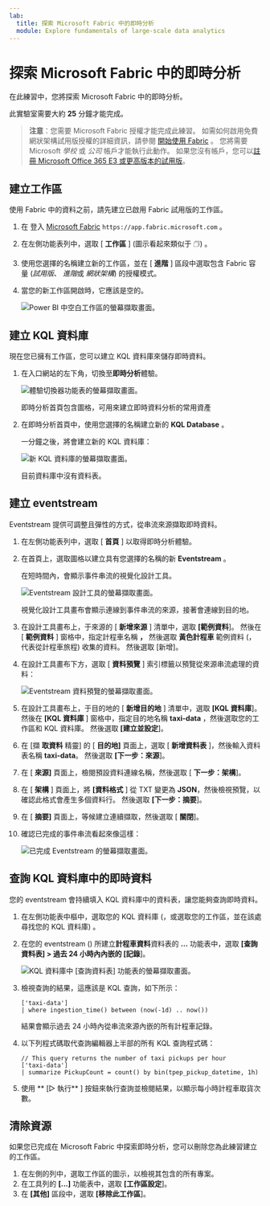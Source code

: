 ```yaml
---
lab:
  title: 探索 Microsoft Fabric 中的即時分析
  module: Explore fundamentals of large-scale data analytics
---
```


# 探索 Microsoft Fabric 中的即時分析

在此練習中，您將探索 Microsoft Fabric 中的即時分析。

此實驗室需要大約 **25** 分鐘才能完成。

> **注意**：您需要 Microsoft Fabric 授權才能完成此練習。 如需如何啟用免費網狀架構試用版授權的詳細資訊，請參閱 [開始使用 Fabric](https://learn.microsoft.com/fabric/get-started/fabric-trial) 。 您將需要 Microsoft *學校* 或 *公司* 帳戶才能執行此動作。 如果您沒有帳戶，您可以[註冊 Microsoft Office 365 E3 或更高版本的試用版](https://www.microsoft.com/microsoft-365/business/compare-more-office-365-for-business-plans)。

## 建立工作區

使用 Fabric 中的資料之前，請先建立已啟用 Fabric 試用版的工作區。

1. 在 登入 [Microsoft Fabric](https://app.fabric.microsoft.com) `https://app.fabric.microsoft.com` 。
2. 在左側功能表列中，選取 [ **工作區** ] (圖示看起來類似于 &#128455;) 。
3. 使用您選擇的名稱建立新的工作區，並在 [ **進階** ] 區段中選取包含 Fabric 容量 (*試用版*、 *進階*或 *網狀架構*) 的授權模式。
4. 當您的新工作區開啟時，它應該是空的。

    ![Power BI 中空白工作區的螢幕擷取畫面。](./Images/new-workspace.png)

## 建立 KQL 資料庫

現在您已擁有工作區，您可以建立 KQL 資料庫來儲存即時資料。

1. 在入口網站的左下角，切換至**即時分析**體驗。

    ![體驗切換器功能表的螢幕擷取畫面。](./images/fabric-real-time.png)

    即時分析首頁包含圖格，可用來建立即時資料分析的常用資產

2. 在即時分析首頁中，使用您選擇的名稱建立新的 **KQL Database** 。

    一分鐘之後，將會建立新的 KQL 資料庫：

    ![新 KQL 資料庫的螢幕擷取畫面。](./Images/kql-database.png)

    目前資料庫中沒有資料表。

## 建立 eventstream

Eventstream 提供可調整且彈性的方式，從串流來源擷取即時資料。

1. 在左側功能表列中，選取 [ **首頁** ] 以取得即時分析體驗。
1. 在首頁上，選取圖格以建立具有您選擇的名稱的新 **Eventstream** 。

    在短時間內，會顯示事件串流的視覺化設計工具。

    ![Eventstream 設計工具的螢幕擷取畫面。](./Images/eventstream-designer.png)

    視覺化設計工具畫布會顯示連線到事件串流的來源，接著會連線到目的地。

1. 在設計工具畫布上，于來源的 [ **新增來源** ] 清單中，選取 **[範例資料**]。 然後在 [ **範例資料** ] 窗格中，指定計程車名稱 **，** 然後選取 **黃色計程車** 範例資料 (，代表從計程車旅程) 收集的資料。 然後選取 [新增]。
1. 在設計工具畫布下方，選取 [ **資料預覽** ] 索引標籤以預覽從來源串流處理的資料：

    ![Eventstream 資料預覽的螢幕擷取畫面。](./Images/eventstream-preview.png)

1. 在設計工具畫布上，于目的地的 [ **新增目的地** ] 清單中，選取 **[KQL 資料庫**]。 然後在 **[KQL 資料庫** ] 窗格中，指定目的地名稱 **taxi-data** ，然後選取您的工作區和 KQL 資料庫。 然後選取 **[建立並設定**]。
1. 在 [擷 **取資料** 精靈] 的 [ **目的地]** 頁面上，選取 [ **新增資料表** ]，然後輸入資料表名稱 **taxi-data**。 然後選取 **[下一步：來源**]。
1. 在 [ **來源]** 頁面上，檢閱預設資料連線名稱，然後選取 [ **下一步：架構**]。
1. 在 [ **架構** ] 頁面上，將 **[資料格式** ] 從 TXT 變更為 **JSON**，然後檢視預覽，以確認此格式會產生多個資料行。 然後選取 **[下一步：摘要**]。
1. 在 [ **摘要]** 頁面上，等候建立連續擷取，然後選取 [ **關閉**]。
1. 確認已完成的事件串流看起來像這樣：

    ![已完成 Eventstream 的螢幕擷取畫面。](./Images/complete-eventstream.png)

## 查詢 KQL 資料庫中的即時資料

您的 eventstream 會持續填入 KQL 資料庫中的資料表，讓您能夠查詢即時資料。

1. 在左側功能表中樞中，選取您的 KQL 資料庫 (，或選取您的工作區，並在該處尋找您的 KQL 資料庫) 。
1. 在您的 eventstream () 所建立**計程車資料**資料表的 **...** 功能表中，選取 **[查詢資料表] > 過去 24 小時內內嵌的 [記錄**]。

    ![KQL 資料庫中 [查詢資料表] 功能表的螢幕擷取畫面。](./Images/kql-query.png)

1. 檢視查詢的結果，這應該是 KQL 查詢，如下所示：

    ```kql
    ['taxi-data']
    | where ingestion_time() between (now(-1d) .. now())
    ```

    結果會顯示過去 24 小時內從串流來源內嵌的所有計程車記錄。

1. 以下列程式碼取代查詢編輯器上半部的所有 KQL 查詢程式碼：

    ```kql
    // This query returns the number of taxi pickups per hour
    ['taxi-data']
    | summarize PickupCount = count() by bin(tpep_pickup_datetime, 1h)
    ```

1. 使用 ** [&#9655; 執行** ] 按鈕來執行查詢並檢閱結果，以顯示每小時計程車取貨次數。
 
## 清除資源

如果您已完成在 Microsoft Fabric 中探索即時分析，您可以刪除您為此練習建立的工作區。

1. 在左側的列中，選取工作區的圖示，以檢視其包含的所有專案。
2. 在工具列的 **[...]** 功能表中，選取 **[工作區設定**]。
3. 在 **[其他]** 區段中，選取 **[移除此工作區**]。
